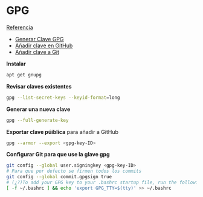 # GPG

[Referencia](https://docs.github.com/en/authentication/managing-commit-signature-verification/about-commit-signature-verification)
- [Generar Clave GPG](https://docs.github.com/en/authentication/managing-commit-signature-verification/generating-a-new-gpg-key)
- [Añadir clave en GitHub](https://docs.github.com/en/authentication/managing-commit-signature-verification/adding-a-gpg-key-to-your-github-account)
- [Añadir clave a Git](https://docs.github.com/en/authentication/managing-commit-signature-verification/telling-git-about-your-signing-key)

**Instalar**
```bash
apt get gnupg
```
**Revisar claves existentes**
```bash
gpg --list-secret-keys --keyid-format=long
```
**Generar una nueva clave**
```bash
gpg --full-generate-key
```
**Exportar clave púiblica** para añadir a GitHub
```bash
gpg --armor --export <gpg-key-ID>
```
**Configurar Git para que use la glave gpg**
```bash
git config --global user.signingkey <gpg-key-ID>
# Para que por defecto se firmen todos los commits
git config --global commit.gpgsign true
# (¿?)To add your GPG key to your .bashrc startup file, run the following command
[ -f ~/.bashrc ] && echo 'export GPG_TTY=$(tty)' >> ~/.bashrc
```
